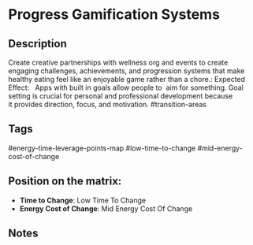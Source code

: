 # Progress Gamification Systems

## Description
Create creative partnerships with wellness org and events to create engaging challenges, achievements, and progression systems that make healthy eating feel like an enjoyable game rather than a chore.: Expected Effect:   Apps with built in goals allow people to  aim for something. Goal setting is crucial for personal and professional development because it provides direction, focus, and motivation.   #transition-areas

## Tags
#energy-time-leverage-points-map #low-time-to-change #mid-energy-cost-of-change

## Position on the matrix:
- **Time to Change**: Low Time To Change
- **Energy Cost of Change**: Mid Energy Cost Of Change

## Notes
<!-- Add your notes here -->
